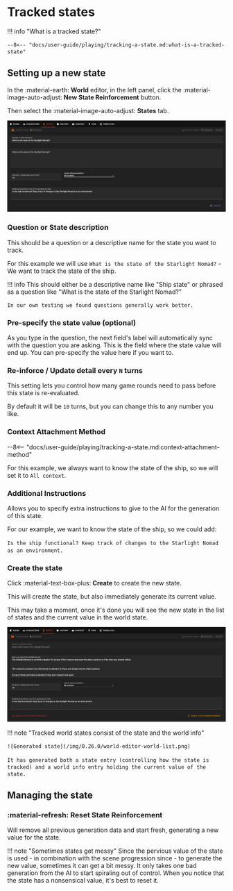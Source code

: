 # Tracked states

!!! info "What is a tracked state?"

    --8<-- "docs/user-guide/playing/tracking-a-state.md:what-is-a-tracked-state"

## Setting up a new state
In the :material-earth: **World** editor, in the left panel, click the :material-image-auto-adjust: **New State Reinforcement** button.

<!-- --8<-- [start:new-state] -->
Then select the :material-image-auto-adjust: **States** tab.

![World states tab](/img/0.26.0/world-editor-world-state-new-1.png)

### Question or State description

This should be a question or a descriptive name for the state you want to track.

For this example we will use `What is the state of the Starlight Nomad?` - We want to track the state of the ship.

!!! info
    This should either be a descriptive name like "Ship state" or phrased as a question like "What is the state of the Starlight Nomad?"

    In our own testing we found questions generally work better.

### Pre-specify the state value (optional)

As you type in the question, the next field's label will automatically sync with the question you are asking. This is the field where the state value will end up. You can pre-specify the value here if you want to.

### Re-inforce / Update detail every `N` turns

This setting lets you control how many game rounds need to pass before this state is re-evaluated.

By default it will be `10` turns, but you can change this to any number you like.

### Context Attachment Method

--8<-- "docs/user-guide/playing/tracking-a-state.md:context-attachment-method"

For this example, we always want to know the state of the ship, so we will set it to `All context`.

### Additional Instructions

Allows you to specify extra instructions to give to the AI for the generation of this state.

For our example, we want to know the state of the ship, so we could add:

`Is the ship functional? Keep track of changes to the Starlight Nomad as an environment.`
<!-- --8<-- [end:new-state] -->

### Create the state

Click :material-text-box-plus: **Create** to create the new state.

This will create the state, but also immediately generate its current value.

This may take a moment, once it's done you will see the new state in the list of states and the current value in the world state.


![Generated state](/img/0.26.0/world-editor-world-state-new-2.png)

!!! note "Tracked world states consist of the state and the world info"

    ![Generated state](/img/0.26.0/world-editor-world-list.png)

    It has generated both a state entry (controlling how the state is tracked) and a world info entry holding the current value of the state.

## Managing the state

### :material-refresh: Reset State Reinforcement

Will remove all previous generation data and start fresh, generating a new value for the state.

!!! note "Sometimes states get messy"
    Since the pervious value of the state is used - in combination with the scene progression since - to generate the new value, sometimes it can get a bit messy. It only takes one bad generation from the AI to start spiraling out of control. When you notice that the state has a nonsensical value, it's best to reset it.
